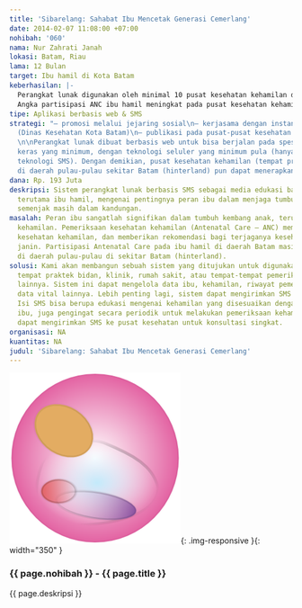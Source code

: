```yaml
---
title: 'Sibarelang: Sahabat Ibu Mencetak Generasi Cemerlang'
date: 2014-02-07 11:08:00 +07:00
nohibah: '060'
nama: Nur Zahrati Janah
lokasi: Batam, Riau
lama: 12 Bulan
target: Ibu hamil di Kota Batam
keberhasilan: |-
  Perangkat lunak digunakan oleh minimal 10 pusat kesehatan kehamilan dalam waktu 6 bulan
  Angka partisipasi ANC ibu hamil meningkat pada pusat kesehatan kehamilan yang menggunakan perangkat lunak yang dibangun
tipe: Aplikasi berbasis web & SMS
strategi: "– promosi melalui jejaring sosial\n– kerjasama dengan instansi terkait
  (Dinas Kesehatan Kota Batam)\n– publikasi pada pusat-pusat kesehatan kehamilan\n\n
  \n\nPerangkat lunak dibuat berbasis web untuk bisa berjalan pada spesifikasi perangkat
  keras yang minimum, dengan teknologi seluler yang minimum pula (hanya memerlukan
  teknologi SMS). Dengan demikian, pusat kesehatan kehamilan (tempat praktek bidan)
  di daerah pulau-pulau sekitar Batam (hinterland) pun dapat menerapkan aplikasi ini."
dana: Rp. 193 Juta
deskripsi: Sistem perangkat lunak berbasis SMS sebagai media edukasi bagi ibu-ibu,
  terutama ibu hamil, mengenai pentingnya peran ibu dalam menjaga tumbuh kembang anak
  semenjak masih dalam kandungan.
masalah: Peran ibu sangatlah signifikan dalam tumbuh kembang anak, terutama pada fase
  kehamilan. Pemeriksaan kesehatan kehamilan (Antenatal Care – ANC) memantau status
  kesehatan kehamilan, dan memberikan rekomendasi bagi terjaganya kesehatan ibu dan
  janin. Partisipasi Antenatal Care pada ibu hamil di daerah Batam masih rendah, terutama
  di daerah pulau-pulau di sekitar Batam (hinterland).
solusi: Kami akan membangun sebuah sistem yang ditujukan untuk digunakan di Puskesmas,
  tempat praktek bidan, klinik, rumah sakit, atau tempat-tempat pemeriksaan kehamilan
  lainnya. Sistem ini dapat mengelola data ibu, kehamilan, riwayat pemeriksaan, dan
  data vital lainnya. Lebih penting lagi, sistem dapat mengirimkan SMS secara berkala.
  Isi SMS bisa berupa edukasi mengenai kehamilan yang disesuaikan dengan usia kehamilan
  ibu, juga pengingat secara periodik untuk melakukan pemeriksaan kehamilan. Ibu juga
  dapat mengirimkan SMS ke pusat kesehatan untuk konsultasi singkat.
organisasi: NA
kuantitas: NA
judul: 'Sibarelang: Sahabat Ibu Mencetak Generasi Cemerlang'
---
```


![060](/static/img/hibahcms/060.png){: .img-responsive }{: width="350" }

### {{ page.nohibah }} - {{ page.title }}

{{ page.deskripsi }}
